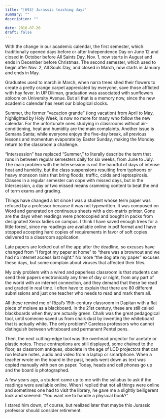 ```yaml
---
title: "[693] Jurassic teaching days"
summary: ""
description: ""

date: 2018-07-20
draft: false
---
```


With the change in our academic calendar, the first semester, which traditionally opened days before or after Independence Day on June 12 and closed in October before All Saints Day, Nov. 1, now starts in August and ends in December before Christmas. The second semester, which used to begin after Nov. 2, All Souls Day, and closed in March, now starts in January and ends in May.

Graduates used to march in March, when narra trees shed their flowers to create a pretty orange carpet appreciated by everyone, save those afflicted with hay fever. In UP Diliman, graduation was associated with sunflowers abloom on University Avenue. But all that is a memory now, since the new academic calendar has reset our biological clocks.

Summer, the former “vacacion grande” (long vacation) from April to May, highlighted by Holy Week, is now no more for many who follow the new calendar. For the unfortunate ones studying in classrooms without air-conditioning, heat and humidity are the main complaints. Another issue is Semana Santa; while everyone enjoys the five-day break, all previous lessons and momentum evaporate by Easter Sunday, making the Monday return to the classroom a challenge.

“Intersession” has replaced “Summer,” to literally describe the term that runs in between regular semesters daily for six weeks, from June to July. The main problem with the Intersession is not the handful of days of intense heat and humidity, but the class suspensions resulting from typhoons or heavy monsoon rains that bring floods, traffic, colds and leptospirosis. Classes in a regular semester can cope with missed days, but in the Intersession, a day or two missed means cramming content to beat the end of term exams and grading.

Things have changed a lot since I was a student whose term paper was refused by a professor because it was not typewritten. It was composed on Word and generated on continuous sheets with a dot-matrix printer. Gone are the days when readings were photocopied and bought in packs from designated Xerox ladies on campus. I think I have saved enough trees for a little forest, since my readings are available online in pdf format and I have stopped accepting hard copies of requirements in favor of soft copies delivered to a classroom application.

Late papers are locked out of the app after the deadline, so excuses have changed from “I forgot my paper at home” to “there was a brownout and we had no internet access last night.” No more “the dog ate my paper” excuses these days, but some complain about viruses that affected their files.

My only problem with a wired and paperless classroom is that students can send their papers electronically any time of day or night, from any part of the world with an internet connection, and they demand that these be read and graded in real time. I often have to explain that there are 80 different submissions and just one teacher who needs to read and mark them all.

All these remind me of Rizal’s 19th-century classroom in Dapitan with a flat piece of molave as a blackboard. In the 21st century, these are still called blackboards when they are actually green. Chalk was the great pedagogical tool, until someone saved us from chalk dust by inventing the whiteboard that is actually white. The only problem? Careless professors who cannot distinguish between whiteboard and permanent Pentel pens.

Then, the next cutting-edge tool was the overhead projector for acetate or plastic notes. These contraptions are still displayed, some chained to the floor, as classroom antiques, obsolete in the age of LCD projectors that can run lecture notes, audio and video from a laptop or smartphone. When a teacher wrote on the board in the past, heads went down as text was copied manually with pen on paper. Today, heads and cell phones go up and the board is photographed.

A few years ago, a student came up to me with the syllabus to ask if the readings were available online. When I replied that not all things were online and sometimes one had to visit the library, he gave me a slightly belligerent look and sneered: “You want me to handle a physical book?”

I stared him down, of course, but realized later that maybe this Jurassic professor should consider retirement.
